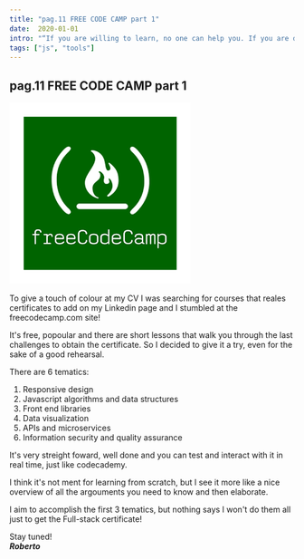 ```yaml
---
title: "pag.11 FREE CODE CAMP part 1"
date:  2020-01-01
intro: "“If you are willing to learn, no one can help you. If you are determined to learn, no one can stop you. Anonymous"
tags: ["js", "tools"]
---
```


## pag.11 FREE CODE CAMP part 1

![fcc](../images/blogfreecodecamp.png)

To give a touch of colour at my CV I was searching for courses that reales certificates to add on my Linkedin page and I stumbled at the freecodecamp.com site!

It's free, popoular and there are short lessons that walk you through the last challenges to obtain the certificate. So I decided to give it a try, even for the sake of a good rehearsal.

There are 6 tematics:
1. Responsive design
2. Javascript algorithms and data structures
3. Front end libraries 
4. Data visualization
5. APIs and microservices
6. Information security and quality assurance

It's very streight foward, well done and you can test and interact with it in real time, just like codecademy. 

I think it's not ment for learning from scratch, but I see it more like a nice overview of all the argouments you need to know and then elaborate.

I aim to accomplish the first 3 tematics, but nothing says I won't do them all just to get the Full-stack certificate!

Stay tuned!  
***Roberto***